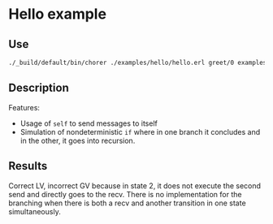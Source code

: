 # Hello example

## Use

```bash
./_build/default/bin/chorer ./examples/hello/hello.erl greet/0 examples/hello
```

## Description

Features:

- Usage of `self` to send messages to itself
- Simulation of nondeterministic `if` where in one branch it concludes and in the other, it goes into recursion.

## Results

Correct LV, incorrect GV because in state 2, it does not execute the second send and directly goes to the recv. There is no implementation for the branching when there is both a recv and another transition in one state simultaneously.
